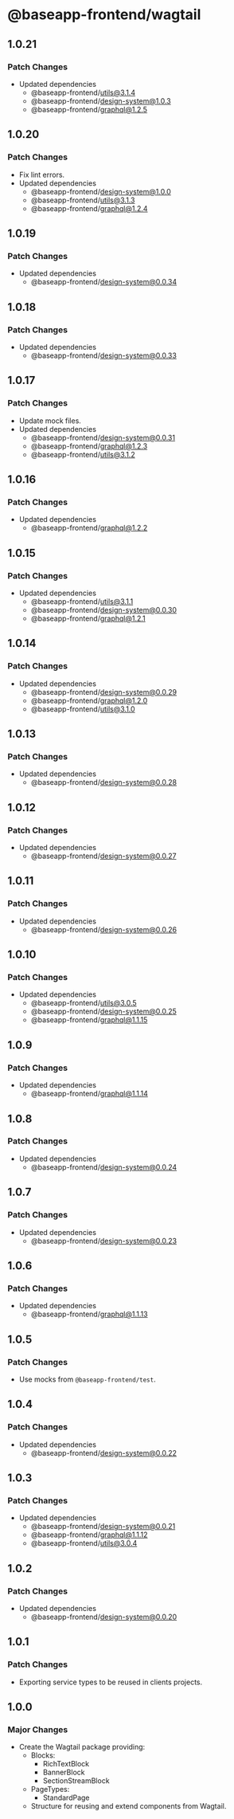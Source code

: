 # @baseapp-frontend/wagtail

## 1.0.21

### Patch Changes

- Updated dependencies
  - @baseapp-frontend/utils@3.1.4
  - @baseapp-frontend/design-system@1.0.3
  - @baseapp-frontend/graphql@1.2.5

## 1.0.20

### Patch Changes

- Fix lint errors.
- Updated dependencies
  - @baseapp-frontend/design-system@1.0.0
  - @baseapp-frontend/utils@3.1.3
  - @baseapp-frontend/graphql@1.2.4

## 1.0.19

### Patch Changes

- Updated dependencies
  - @baseapp-frontend/design-system@0.0.34

## 1.0.18

### Patch Changes

- Updated dependencies
  - @baseapp-frontend/design-system@0.0.33

## 1.0.17

### Patch Changes

- Update mock files.
- Updated dependencies
  - @baseapp-frontend/design-system@0.0.31
  - @baseapp-frontend/graphql@1.2.3
  - @baseapp-frontend/utils@3.1.2

## 1.0.16

### Patch Changes

- Updated dependencies
  - @baseapp-frontend/graphql@1.2.2

## 1.0.15

### Patch Changes

- Updated dependencies
  - @baseapp-frontend/utils@3.1.1
  - @baseapp-frontend/design-system@0.0.30
  - @baseapp-frontend/graphql@1.2.1

## 1.0.14

### Patch Changes

- Updated dependencies
  - @baseapp-frontend/design-system@0.0.29
  - @baseapp-frontend/graphql@1.2.0
  - @baseapp-frontend/utils@3.1.0

## 1.0.13

### Patch Changes

- Updated dependencies
  - @baseapp-frontend/design-system@0.0.28

## 1.0.12

### Patch Changes

- Updated dependencies
  - @baseapp-frontend/design-system@0.0.27

## 1.0.11

### Patch Changes

- Updated dependencies
  - @baseapp-frontend/design-system@0.0.26

## 1.0.10

### Patch Changes

- Updated dependencies
  - @baseapp-frontend/utils@3.0.5
  - @baseapp-frontend/design-system@0.0.25
  - @baseapp-frontend/graphql@1.1.15

## 1.0.9

### Patch Changes

- Updated dependencies
  - @baseapp-frontend/graphql@1.1.14

## 1.0.8

### Patch Changes

- Updated dependencies
  - @baseapp-frontend/design-system@0.0.24

## 1.0.7

### Patch Changes

- Updated dependencies
  - @baseapp-frontend/design-system@0.0.23

## 1.0.6

### Patch Changes

- Updated dependencies
  - @baseapp-frontend/graphql@1.1.13

## 1.0.5

### Patch Changes

- Use mocks from `@baseapp-frontend/test`.

## 1.0.4

### Patch Changes

- Updated dependencies
  - @baseapp-frontend/design-system@0.0.22

## 1.0.3

### Patch Changes

- Updated dependencies
  - @baseapp-frontend/design-system@0.0.21
  - @baseapp-frontend/graphql@1.1.12
  - @baseapp-frontend/utils@3.0.4

## 1.0.2

### Patch Changes

- Updated dependencies
  - @baseapp-frontend/design-system@0.0.20

## 1.0.1

### Patch Changes

- Exporting service types to be reused in clients projects.

## 1.0.0

### Major Changes

- Create the Wagtail package providing:
  - Blocks:
    - RichTextBlock
    - BannerBlock
    - SectionStreamBlock
  - PageTypes:
    - StandardPage
  - Structure for reusing and extend components from Wagtail.
